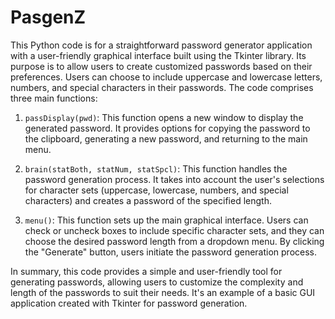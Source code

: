 # PasgenZ

This Python code is for a straightforward password generator application with a user-friendly graphical interface built using the Tkinter library. Its purpose is to allow users to create customized passwords based on their preferences. Users can choose to include uppercase and lowercase letters, numbers, and special characters in their passwords. The code comprises three main functions:

1. `passDisplay(pwd)`: This function opens a new window to display the generated password. It provides options for copying the password to the clipboard, generating a new password, and returning to the main menu.

2. `brain(statBoth, statNum, statSpcl)`: This function handles the password generation process. It takes into account the user's selections for character sets (uppercase, lowercase, numbers, and special characters) and creates a password of the specified length.

3. `menu()`: This function sets up the main graphical interface. Users can check or uncheck boxes to include specific character sets, and they can choose the desired password length from a dropdown menu. By clicking the "Generate" button, users initiate the password generation process.

In summary, this code provides a simple and user-friendly tool for generating passwords, allowing users to customize the complexity and length of the passwords to suit their needs. It's an example of a basic GUI application created with Tkinter for password generation.
